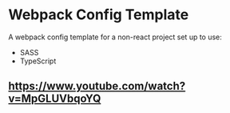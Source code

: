# Webpack Config Template

A webpack config template for a non-react project set up to use:

- SASS
- TypeScript

## https://www.youtube.com/watch?v=MpGLUVbqoYQ
